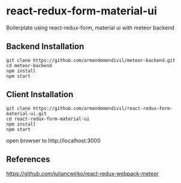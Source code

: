 # react-redux-form-material-ui
Boilerplate using react-redux-form, material ui with meteor backend

## Backend Installation

    git clone https://github.com/armandomendivil/meteor-backend.git
    cd meteor-backend
    npm install
    npm start

## Client Installation

    git clone https://github.com/armandomendivil/react-redux-form-material-ui.git
    cd react-redux-form-material-ui
    npm install
    npm start

open browser to http://localhost:3000

## References
https://github.com/juliancwirko/react-redux-webpack-meteor
